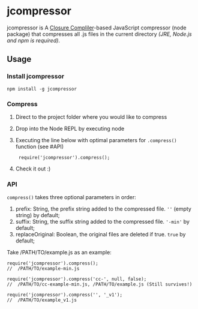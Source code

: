 # jcompressor
jcompressor is A [Closure Compliler](https://developers.google.com/closure/compiler)-based JavaScript compressor (node package) that compresses all .js files in the current directory *(JRE, Node.js and npm is required)*.

## Usage
### Install jcompressor

    npm install -g jcompressor

### Compress

1. Direct to the project folder where you would like to compress 
2. Drop into the Node REPL by executing
    node
3. Executing the line below with optimal parameters for `.compress()` function (see #API)

        require('jcompressor').compress();
    
4. Check it out :)

### API
`compress()` takes three optional parameters in order:

1. prefix: String, the prefix string added to the compressed file. `''` (empty string) by default;
2. suffix: String, the suffix string added to the compressed file. `'-min'` by default;
3. replaceOriginal: Boolean, the original files are deleted if true. `true` by default;

Take /PATH/TO/example.js as an example:  

    require('jcompressor').compress();
    //  /PATH/TO/example-min.js
    
    require('jcompressor').compress('cc-', null, false);
    //  /PATH/TO/cc-example-min.js, /PATH/TO/example.js (Still survives!)
    
    require('jcompressor').compress('', '_v1');
    //  /PATH/TO/example_v1.js

